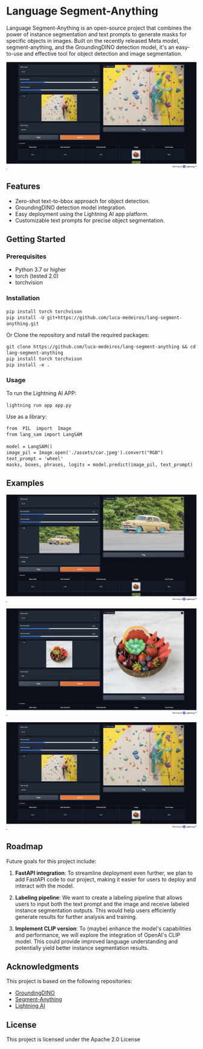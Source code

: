 # Language Segment-Anything

Language Segment-Anything is an open-source project that combines the power of instance segmentation and text prompts to generate masks for specific objects in images. Built on the recently released Meta model, segment-anything, and the GroundingDINO detection model, it's an easy-to-use and effective tool for object detection and image segmentation.

![person.png](/assets/outputs/person.png)

## Features

- Zero-shot text-to-bbox approach for object detection.
- GroundingDINO detection model integration.
- Easy deployment using the Lightning AI app platform.
- Customizable text prompts for precise object segmentation.

## Getting Started

### Prerequisites

- Python 3.7 or higher
- torch (tested 2.0)
- torchvision

### Installation

```
pip install torch torchvison
pip install -U git+https://github.com/luca-medeiros/lang-segment-anything.git
```
Or
Clone the repository and nstall the required packages:

```
git clone https://github.com/luca-medeiros/lang-segment-anything && cd lang-segment-anything
pip install torch torchvison
pip install -e .
```

### Usage

To run the Lightning AI APP:

`lightning run app app.py`

Use as a library:

```
from  PIL  import  Image
from lang_sam import LangSAM

model = LangSAM()
image_pil = Image.open('./assets/car.jpeg').convert("RGB")
text_prompt = 'wheel'
masks, boxes, phrases, logits = model.predict(image_pil, text_prompt)
```

## Examples

![car.png](/assets/outputs/car.png)

![kiwi.png](/assets/outputs/kiwi.png)

![person.png](/assets/outputs/person.png)

## Roadmap

Future goals for this project include:

1. **FastAPI integration**: To streamline deployment even further, we plan to add FastAPI code to our project, making it easier for users to deploy and interact with the model.

1. **Labeling pipeline**: We want to create a labeling pipeline that allows users to input both the text prompt and the image and receive labeled instance segmentation outputs. This would help users efficiently generate results for further analysis and training.

1. **Implement CLIP version**: To (maybe) enhance the model's capabilities and performance, we will explore the integration of OpenAI's CLIP model. This could provide improved language understanding and potentially yield better instance segmentation results.

## Acknowledgments

This project is based on the following repositories:

- [GroundingDINO](https://github.com/IDEA-Research/GroundingDINO)
- [Segment-Anything](https://github.com/facebookresearch/segment-anything)
- [Lightning AI](https://github.com/Lightning-AI/lightning)

## License

This project is licensed under the Apache 2.0 License
